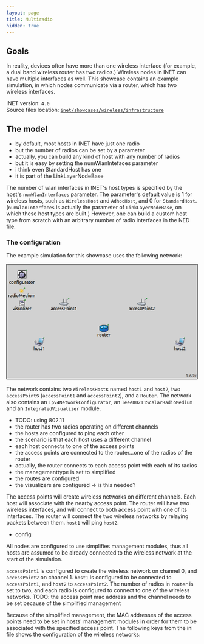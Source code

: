 ```yaml
---
layout: page
title: Multiradio
hidden: true
---
```


## Goals

In reality, devices often have more than one wireless interface (for example, a dual band wireless router has two radios.) Wireless nodes in INET can have multiple interfaces as well.
This showcase contains an example simulation, in which nodes communicate via a router, which has two wireless interfaces.

INET version: `4.0`<br>
Source files location: <a href="https://github.com/inet-framework/inet-showcases/tree/master/wireless/infrastructure" target="_blank">`inet/showcases/wireless/infrastructure`</a>

## The model

- by default, most hosts in INET have just one radio
- but the number of radios can be set by a parameter
- actually, you can build any kind of host with any number of radios
- but it is easy by setting the numWlanIntefaces parameter
- i think even StandardHost has one
- it is part of the LinkLayerNodeBase

<!--
INET's wireless host types have one wlan interface by default.
The number of wlan interfaces in a host is specified by the host's `numWlanInterfaces` parameter. The parameter's default value is 1 for wireless hosts, such as `WirelessHost` and `AdhocHost`, and 0 for `StandardHost`.
-->

The number of wlan interfaces in INET's host types is specified by the host's `numWlanInterfaces` parameter. The parameter's default value is 1 for wireless hosts, such as `WirelessHost` and `AdhocHost`, and 0 for `StandardHost`. (`numWlanInterfaces` is actually the parameter of `LinkLayerNodeBase`, on which these host types are built.) <!--However, one can specify a custom host type with arbitrary number of radio interfaces in the NED file.-->
However, one can build a custom host type from scratch with an arbitrary number of radio interfaces in the NED file.

### The configuration

The example simulation for this showcase uses the following network:

<img class="screen" src="network.png">

The network contains two `WirelessHost`s named `host1` and `host2`, two `accessPoint`s (`accessPoint1` and `accessPoint2`), and a `Router`.
The network also contains an `Ipv4NetworkConfigurator`, an `Ieee80211ScalarRadioMedium` and an `IntegratedVisualizer` module.

<!--
By default, INET's wireless host types (such as `WirelessHost` and `AdhocHost`) have one wlan interface.
-->

- TODO: using 802.11
- the router has two radios operating on different channels
- the hosts are configured to ping each other
- the scenario is that each host uses a different channel
- each host connects to one of the access points
- the access points are connected to the router...one of the radios of the router
- actually, the router connects to each access point with each of its radios
- the managementtype is set to simplified
- the routes are configured
- the visualizers are configured -> is this needed?

The access points will create wireless networks on different channels. Each host will associate with the nearby access point. The router will have two wireless interfaces, and will connect to both access point with one of its interfaces. The router will connect the two wireless networks by relaying packets between them. `host1` will ping `host2`.

<!--
The two access points will create wireless networks on different channels. `host1` will be associated with `accessPoint1`, and `host2` with `accessPoint2`. The router will connect to both networks, using one of its radio interfaces for each network. `host1` is configured to ping `host2`. The ping packets will go through the router.
-->

- config

All nodes are configured to use simplifies management modules, thus all hosts are assumed to be already connected to the wireless network at the start of the simulation.

`accessPoint1` is configured to create the wireless network on channel 0, and `accessPoint2` on channel 1.
`host1` is configured to be connected to `accessPoint1`, and `host2` to `accessPoint2`.
The number of radios in `router` is set to two, and each radio is configured to connect to one of the wireless networks. TODO: the access point mac address and the channel needs to be set because of the simplified management

Because of the simplified management, the MAC addresses of the access points need to be set in hosts' management modules in order for them to be associated with the specified access point. The following keys from the ini file shows the configuration of the wireless networks:

<p><pre class="include" src="../../wireless/multiradio/omnetpp.ini" from="001111111111" until="simplified" comment="#"></pre></p>

<a srcfile="wireless/multiradio/omnetpp.ini"/>
